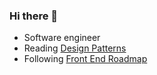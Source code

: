 ### Hi there 👋
- Software engineer 
- Reading [Design Patterns](https://refactoring.guru/design-patterns/book)
- Following [Front End Roadmap](https://roadmap.sh/frontend)
